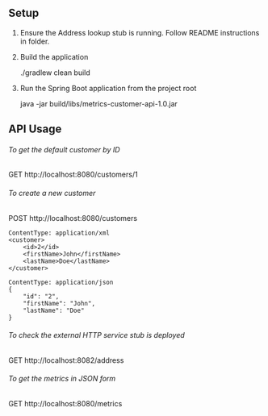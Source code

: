 Setup
-----

1) Ensure the Address lookup stub is running. Follow README instructions in folder.

2) Build the application

    ./gradlew clean build

3) Run the Spring Boot application from the project root

    java -jar build/libs/metrics-customer-api-1.0.jar

API Usage
---------

###### To get the default customer by ID

GET http://localhost:8080/customers/1

###### To create a new customer

POST http://localhost:8080/customers

    ContentType: application/xml
    <customer>
        <id>2</id>
        <firstName>John</firstName>
        <lastName>Doe</lastName>
    </customer>

    ContentType: application/json
    {
        "id": "2",
        "firstName": "John",
        "lastName": "Doe"
    }

###### To check the external HTTP service stub is deployed

GET http://localhost:8082/address

###### To get the metrics in JSON form

GET http://localhost:8080/metrics

